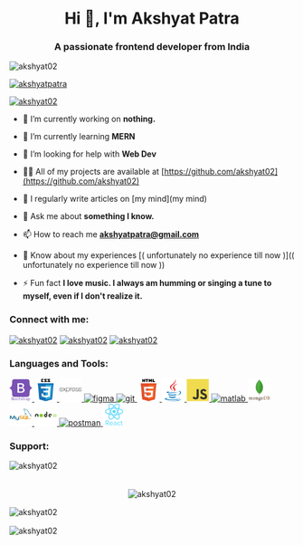 <h1 align="center">Hi 👋, I'm Akshyat Patra</h1>
<h3 align="center">A passionate frontend developer from India</h3>

<p align="left"> <img src="https://komarev.com/ghpvc/?username=akshyat02&label=Profile%20views&color=0e75b6&style=flat" alt="akshyat02" /> </p>

<p align="left"> <a href="https://github.com/ryo-ma/github-profile-trophy"><img src="https://github-profile-trophy.vercel.app/?username=akshyatpatra" alt="akshyatpatra" /></a> </p>

<p align="left"> <a href="https://twitter.com/akshyat02" target="blank"><img src="https://img.shields.io/twitter/follow/akshyat02?logo=twitter&style=for-the-badge" alt="akshyat02" /></a> </p>

- 🔭 I’m currently working on **nothing.**

- 🌱 I’m currently learning **MERN**

- 🤝 I’m looking for help with **Web Dev**

- 👨‍💻 All of my projects are available at [https://github.com/akshyat02](https://github.com/akshyat02)

- 📝 I regularly write articles on [my mind](my mind)

- 💬 Ask me about **something I know.**

- 📫 How to reach me **akshyatpatra@gmail.com**

- 📄 Know about my experiences [( unfortunately no experience till now )](( unfortunately no experience till now ))

- ⚡ Fun fact **I love music. I always am humming or singing a tune to myself, even if I don't realize it.**

<h3 align="left">Connect with me:</h3>
<p align="left">
<a href="https://twitter.com/akshyat02" target="blank"><img align="center" src="https://raw.githubusercontent.com/rahuldkjain/github-profile-readme-generator/master/src/images/icons/Social/twitter.svg" alt="akshyat02" height="30" width="40" /></a>
<a href="https://linkedin.com/in/akshyat02" target="blank"><img align="center" src="https://raw.githubusercontent.com/rahuldkjain/github-profile-readme-generator/master/src/images/icons/Social/linked-in-alt.svg" alt="akshyat02" height="30" width="40" /></a>
<a href="https://instagram.com/akshyat02" target="blank"><img align="center" src="https://raw.githubusercontent.com/rahuldkjain/github-profile-readme-generator/master/src/images/icons/Social/instagram.svg" alt="akshyat02" height="30" width="40" /></a>
</p>

<h3 align="left">Languages and Tools:</h3>
<p align="left"> <a href="https://getbootstrap.com" target="_blank" rel="noreferrer"> <img src="https://raw.githubusercontent.com/devicons/devicon/master/icons/bootstrap/bootstrap-plain-wordmark.svg" alt="bootstrap" width="40" height="40"/> </a> <a href="https://www.w3schools.com/css/" target="_blank" rel="noreferrer"> <img src="https://raw.githubusercontent.com/devicons/devicon/master/icons/css3/css3-original-wordmark.svg" alt="css3" width="40" height="40"/> </a> <a href="https://expressjs.com" target="_blank" rel="noreferrer"> <img src="https://raw.githubusercontent.com/devicons/devicon/master/icons/express/express-original-wordmark.svg" alt="express" width="40" height="40"/> </a> <a href="https://www.figma.com/" target="_blank" rel="noreferrer"> <img src="https://www.vectorlogo.zone/logos/figma/figma-icon.svg" alt="figma" width="40" height="40"/> </a> <a href="https://git-scm.com/" target="_blank" rel="noreferrer"> <img src="https://www.vectorlogo.zone/logos/git-scm/git-scm-icon.svg" alt="git" width="40" height="40"/> </a> <a href="https://www.w3.org/html/" target="_blank" rel="noreferrer"> <img src="https://raw.githubusercontent.com/devicons/devicon/master/icons/html5/html5-original-wordmark.svg" alt="html5" width="40" height="40"/> </a> <a href="https://www.java.com" target="_blank" rel="noreferrer"> <img src="https://raw.githubusercontent.com/devicons/devicon/master/icons/java/java-original.svg" alt="java" width="40" height="40"/> </a> <a href="https://developer.mozilla.org/en-US/docs/Web/JavaScript" target="_blank" rel="noreferrer"> <img src="https://raw.githubusercontent.com/devicons/devicon/master/icons/javascript/javascript-original.svg" alt="javascript" width="40" height="40"/> </a> <a href="https://www.mathworks.com/" target="_blank" rel="noreferrer"> <img src="https://upload.wikimedia.org/wikipedia/commons/2/21/Matlab_Logo.png" alt="matlab" width="40" height="40"/> </a> <a href="https://www.mongodb.com/" target="_blank" rel="noreferrer"> <img src="https://raw.githubusercontent.com/devicons/devicon/master/icons/mongodb/mongodb-original-wordmark.svg" alt="mongodb" width="40" height="40"/> </a> <a href="https://www.mysql.com/" target="_blank" rel="noreferrer"> <img src="https://raw.githubusercontent.com/devicons/devicon/master/icons/mysql/mysql-original-wordmark.svg" alt="mysql" width="40" height="40"/> </a> <a href="https://nodejs.org" target="_blank" rel="noreferrer"> <img src="https://raw.githubusercontent.com/devicons/devicon/master/icons/nodejs/nodejs-original-wordmark.svg" alt="nodejs" width="40" height="40"/> </a> <a href="https://postman.com" target="_blank" rel="noreferrer"> <img src="https://www.vectorlogo.zone/logos/getpostman/getpostman-icon.svg" alt="postman" width="40" height="40"/> </a> <a href="https://reactjs.org/" target="_blank" rel="noreferrer"> <img src="https://raw.githubusercontent.com/devicons/devicon/master/icons/react/react-original-wordmark.svg" alt="react" width="40" height="40"/> </a> </p>

<h3 align="left">Support:</h3>
<p><a href="https://www.buymeacoffee.com/akshyat02"> <img align="left" src="https://cdn.buymeacoffee.com/buttons/v2/default-yellow.png" height="50" width="210" alt="akshyat02" /></a></p><br><br>

<p><img align="center" src="https://github-readme-stats.vercel.app/api/top-langs?username=akshyat02&show_icons=true&locale=en&layout=compact" alt="akshyat02" /></p>

<p><img align="center" src="https://github-readme-stats.vercel.app/api?username=akshyat02&show_icons=true&locale=en" alt="akshyat02" /></p>

<p><img align="center" src="https://github-readme-streak-stats.herokuapp.com/?user=akshyat02&" alt="akshyat02" /></p>

<!---
akshyat02/akshyatpatra is a ✨ special ✨ repository because its `README.md` (this file) appears on your GitHub profile.
You can click the Preview link to take a look at your changes.
--->
